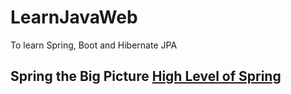 # LearnJavaWeb
To learn Spring, Boot and Hibernate JPA

## Spring the Big Picture [High Level of Spring](./spring_big_picture.md)
 